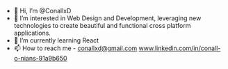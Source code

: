 - 👋 Hi, I’m @ConallxD
- 👀 I’m interested in Web Design and Development, leveraging new technologies to create beautiful and functional cross platform applications.
- 🌱 I’m currently learning React 
- 📫 How to reach me - conallxd@gmail.com
                      www.linkedin.com/in/conall-o-nians-91a9b650



